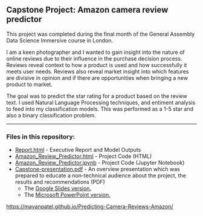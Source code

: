 ## Capstone Project: Amazon camera review predictor

This project was completed during the final month of the General Assembly Data Science Immersive course in London.

I am a keen photographer and I wanted to gain insight into the nature of online reviews due to their influence in the purchase decision process. Reviews reveal context to how a product is used and how successfully it meets user needs. Reviews also reveal market insight into which features are divisive in opinion and if there are opportunities when bringing a new product to market. 

The goal was to predict the star rating for a product based on the review text. I used Natural Language Processing techniques, and entiment analysis to feed into my classification models. This was performed as a 1-5 star and also a binary classification problem. 


- - - -

### Files in this repository:

* [Report.html](https://mayanpatel.github.io/Predicting-Camera-Reviews-Amazon/Report.html) - Executive Report and Model Outputs 
* [Amazon_Review_Predictor.html](https://mayanpatel.github.io/Predicting-Camera-Reviews-Amazon/Amazon_Review_Predictor.html) - Project Code (HTML)
* [Amazon_Review_Predictor.ipynb](Amazon_Review_Predictor.ipynb) - Project Code (Jupyter Notebook)
* [Capstone-presentation.pdf](/docs/Capstone_presentation.pdf) - An overview presentation which was prepared to educate a non-technical audience about the project, the results and  recommendations (PDF)
  * The [Google Slides version.](https://docs.google.com/presentation/d/')
  * The [Microsoft PowerPoint version.](/docs/Capstone_presentation.pptx)




https://mayanpatel.github.io/Predicting-Camera-Reviews-Amazon/
